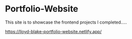 # Portfolio-Website

This site is to showcase the frontend projects I completed.....

https://lloyd-blake-portfolio-website.netlify.app/

